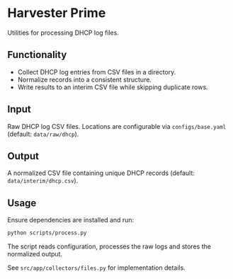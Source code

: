# Harvester Prime

Utilities for processing DHCP log files.

## Functionality

* Collect DHCP log entries from CSV files in a directory.
* Normalize records into a consistent structure.
* Write results to an interim CSV file while skipping duplicate rows.

## Input

Raw DHCP log CSV files. Locations are configurable via `configs/base.yaml` (default: `data/raw/dhcp`).

## Output

A normalized CSV file containing unique DHCP records (default: `data/interim/dhcp.csv`).

## Usage

Ensure dependencies are installed and run:

```bash
python scripts/process.py
```

The script reads configuration, processes the raw logs and stores the normalized output.

See `src/app/collectors/files.py` for implementation details.
